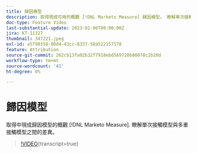 ```yaml
---
title: 歸因模型
description: 取得現成可用的概觀 [!DNL Marketo Measure] 歸因模型。 瞭解單次接觸模型與多重接觸模型之間的差異。
doc-type: Feature Video
last-substantial-update: 2023-01-06T00:00:00Z
jira: KT-11327
thumbnail: 347221.jpeg
exl-id: a5790358-80d4-43cc-8337-58a522157578
feature: Attribution
source-git-commit: 262cb13fa02b32f7918ebd569720b80078c2b28d
workflow-type: tm+mt
source-wordcount: '41'
ht-degree: 0%

---
```


# 歸因模型

取得中現成歸因模型的概觀 [!DNL Marketo Measure]. 瞭解單次接觸模型與多重接觸模型之間的差異。

>[!VIDEO](https://video.tv.adobe.com/v/347221/?learn=on){transcript=true}
